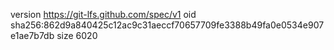 version https://git-lfs.github.com/spec/v1
oid sha256:862d9a840425c12ac9c31aeccf70657709fe3388b49fa0e0534e907e1ae7b7db
size 6020
